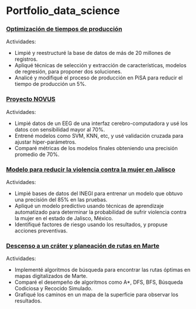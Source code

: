 # Portfolio_data_science
### [Optimización de tiempos de producción](https://github.com/Amm521/Portfolio_data_science/blob/main/Husky_final.ipynb)
Actividades:
- Limpié y reestructuré la base de datos de más de 20 millones de registros.
- Apliqué técnicas de selección y extracción de características, modelos de regresión, para proponer dos soluciones.
- Analicé y modifiqué el proceso de producción en PiSA para reducir el tiempo de producción un 5\%.

### [Proyecto NOVUS](https://github.com/Amm521/Portfolio_data_science/blob/main/Ajuste_de_redes_neuronales_y_reducci%C3%B3n_de_dimensionalidad.ipynb)

Actividades:
- Limpié datos de un EEG de una interfaz cerebro-computadora y usé los datos con sensibilidad mayor al 70\%.
- Entrené modelos como SVM, KNN, etc, y usé validación cruzada para ajustar hiper-parámetros.
- Comparé métricas de los modelos finales obteniendo una precisión promedio de 70\%.

### [Modelo para reducir la violencia contra la mujer en Jalisco](https://github.com/Amm521/Portfolio_data_science/blob/main/Entregable_reto.ipynb)
Actividades:
- Limpié bases de datos del INEGI para entrenar un modelo que obtuvo una precisión del 85\% en las pruebas.
- Apliqué un modelo predictivo usando técnicas de aprendizaje automatizado para determinar la probabilidad de sufrir violencia contra la mujer en el estado de Jalisco, México.
- Identifiqué factores de riesgo usando los resultados, y propuse acciones preventivas.

### [Descenso a un cráter y planeación de rutas en Marte](https://github.com/Amm521/Portfolio_data_science/blob/main/Rutas%20de%20exploraci%C3%B3n%20de%20marte.ipynb)
Actividades:
- Implementé algoritmos de búsqueda para encontrar las rutas óptimas en mapas digitalizados de Marte.
- Comparé el desempeño de algoritmos como A*, DFS, BFS, Búsqueda Codiciosa y Recocido Simulado.
- Grafiqué los caminos en un mapa de la superficie para observar los resultados.
